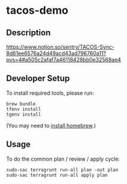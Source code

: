 # tacos-demo

## Description

<https://www.notion.so/sentry/TACOS-Sync-8d61ee6576a24d49acd43ad796760a11?pvs=4#a505c2afaf7a46118428bb0e32568ae4>

## Developer Setup

To install required tools, please run:

```
brew bundle
tfenv install
tgenv install
```

(You may need to [install homebrew].)

## Usage

To do the common plan / review / apply cycle:

```
sudo-sac terragrunt run-all plan -out plan
sudo-sac terragrunt run-all apply plan
```

[install homebrew]: https://brew.sh/
